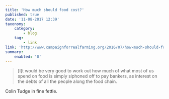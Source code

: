 ```yaml
---
title: 'How much should food cost?'
published: true
date: '11-08-2017 12:39'
taxonomy:
    category:
        - blog
    tag:
        - link
link: 'http://www.campaignforrealfarming.org/2016/07/how-much-should-food-cost/'
summary:
    enabled: '0'
---
```


> [I]t would be very good to work out how much of what most of us spend on food is simply siphoned off to pay bankers, as interest on the debts of all the people along the food chain.

Colin Tudge in fine fettle.